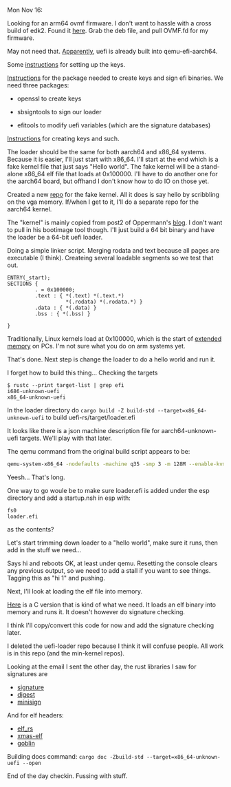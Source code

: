 Mon Nov 16:

Looking for an arm64 ovmf firmware. I don't want to hassle with a
cross build of edk2. Found it
[here](https://launchpad.net/ubuntu/xenial/arm64/ovmf/0~20160408.ffea0a2c-2ubuntu0.1). Grab
the deb file, and pull OVMF.fd for my firmware.

May not need that. [Apparently](https://packages.debian.org/sid/qemu-efi-aarch64), uefi is already built into qemu-efi-aarch64. 

Some [instructions](https://www.linaro.org/blog/enabling-uefi-secure-boot-on-u-boot/) for setting up the keys. 

[Instructions](https://git.kernel.org/pub/scm/linux/kernel/git/jejb/efitools.git/about/)
for the package needed to create keys and sign efi binaries. We need
three packages: 

- openssl to create keys

- sbsigntools to sign our loader

- efitools to modify uefi variables (which are the signature databases)

[Instructions](https://wiki.archlinux.org/index.php/Unified_Extensible_Firmware_Interface/Secure_Boot)
for creating keys and such.


The loader should be the same for both aarch64 and x86_64
systems. Because it is easier, I'll just start with x86_64.  I'll
start at the end which is a fake kernel file that just says "Hello
world".  The fake kernel will be a stand-alone x86_64 elf file that
loads at 0x100000.  I'll have to do another one for the aarch64 board,
but offhand I don't know how to do IO on those yet.

Created a new [repo](https://github.com/evaitl/x86_min_kernel) for the
fake kernel. All it does is say hello by scribbling on the vga memory.
If/when I get to it, I'll do a separate repo for the aarch64 kernel.

The "kernel" is mainly copied from post2 of Oppermann's
[blog](https://os.phil-opp.com/minimal-rust-kernel/). I don't want to
pull in his bootimage tool though. I'll just build a 64 bit binary and
have the loader be a 64-bit uefi loader.

Doing a simple linker script. Merging rodata and text because all
pages are executable (I think). Createing several loadable segments so
we test that out.

```Linker Script
ENTRY(_start);
SECTIONS {
         . = 0x100000;
         .text : { *(.text) *(.text.*)
                   *(.rodata) *(.rodata.*) }
         .data : { *(.data) }
         .bss : { *(.bss) }
         
}
```

Traditionally, Linux kernels load at 0x100000, which is the start of
[extended memory](https://tinyurl.com/y3rx26oq) on PCs. I'm not sure
what you do on arm systems yet.

That's done. Next step is change the loader to do a hello world and run it. 

I forget how to build this thing... Checking the targets

    $ rustc --print target-list | grep efi
    i686-unknown-uefi
    x86_64-unknown-uefi


In the loader directory do `cargo build -Z build-std --target=x86_64-unknown-uefi` to build uefi-rs/target/loader.efi

It looks like there is a json machine description file for
aarch64-unknown-uefi targets. We'll play with that later.

The qemu command from the original build script appears to be:

```sh
qemu-system-x86_64 -nodefaults -machine q35 -smp 3 -m 128M --enable-kvm -drive if=pflash,format=raw,file=/usr/share/ovmf/x64/OVMF_CODE.fd,readonly=on -drive if=pflash,format=raw,file=/usr/share/ovmf/x64/OVMF_VARS.fd,readonly=on -drive format=raw,file=fat:rw:/home/evaitl/git/UGA/CSCI8965/uefi-rs/target/x86_64-unknown-uefi/debug/esp -serial stdio -qmp pipe:qemu-monitor -device isa-debug-exit,iobase=0xf4,iosize=0x04 -vga std
```

Yeesh... That's long. 

One way to go woule be to make sure loader.efi is added under the esp
directory and add a startup.nsh in esp with:

    fs0
    loader.efi

as the contents?

Let's start trimming down loader to a "hello world", make sure it
runs, then add in the stuff we need...

Says hi and reboots OK, at least under qemu. Resetting the console
clears any previous output, so we need to add a stall if you want to
see things.  Tagging this as "hi 1" and pushing. 

Next, I'll look at loading the elf file into memory. 

[Here](https://github.com/rpjohnst/kernel/blob/5e95b48d6e12b4cb03aa3c770160652a221ff085/src/boot.c)
is a C version that is kind of what we need. It loads an elf binary
into memory and runs it. It doesn't however do signature checking.

I think I'll copy/convert this code for now and add the signature
checking later.

I deleted the uefi-loader repo because I think it will confuse people.
All work is in this repo (and the min-kernel repos).

Looking at the email I sent the other day, the rust libraries I saw for signatures are

- [signature](https://crates.io/crates/signature)
- [digest](https://lib.rs/crates/digest)
- [minisign](https://lib.rs/crates/minisign)

And for elf headers:

- [elf_rs](https://lib.rs/crates/elf_rs)
- [xmas-elf](https://crates.io/crates/xmas-elf)
- [goblin](https://crates.io/crates/xmas-elf)

Building docs command: `cargo doc -Zbuild-std --target=x86_64-unknown-uefi --open`

End of the day checkin. Fussing with stuff. 





